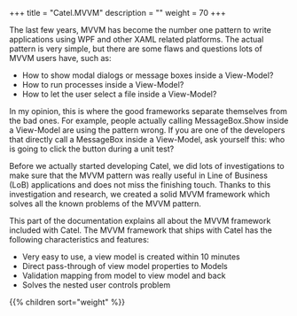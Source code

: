 +++
title = "Catel.MVVM" 
description = ""
weight = 70
+++

The last few years, MVVM has become the number one pattern to write applications using WPF and other XAML related platforms. The actual pattern is very simple, but there are some flaws and questions lots of MVVM users have, such as:

-   How to show modal dialogs or message boxes inside a View-Model?
-   How to run processes inside a View-Model?
-   How to let the user select a file inside a View-Model?

In my opinion, this is where the good frameworks separate themselves from the bad ones. For example, people actually calling MessageBox.Show inside a View-Model are using the pattern wrong. If you are one of the developers that directly call a MessageBox inside a View-Model, ask yourself this: who is going to click the button during a unit test?

Before we actually started developing Catel, we did lots of investigations to make sure that the MVVM pattern was really useful in Line of Business (LoB) applications and does not miss the finishing touch. Thanks to this investigation and research, we created a solid MVVM framework which solves all the known problems of the MVVM pattern.

This part of the documentation explains all about the MVVM framework included with Catel. The MVVM framework that ships with Catel has the following characteristics and features:

-   Very easy to use, a view model is created within 10 minutes
-   Direct pass-through of view model properties to Models
-   Validation mapping from model to view model and back
-   Solves the nested user controls problem

{{% children sort="weight" %}}